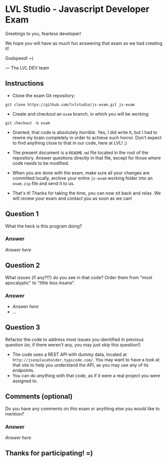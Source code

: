 # LVL Studio - Javascript Developer Exam

Greetings to you, fearless developer!

We hope you will have as much fun answering that exam as we had creating it!

Godspeed! =)

— The LVL DEV team

## Instructions

- Clone the exam Git repository:

```
git clone https://github.com/lvlstudio/js-exam.git js-exam
```

- Create and checkout an `exam` branch, in which you will be working:

```
git checkout -b exam
```

- Granted, that code is absolutely *horrible*. Yes, I did write it, but I had to rewire my brain completely in order to achieve such horror. Don't expect to find anything close to that in our code, here at LVL! ;)
- The present document is a `README.md` file located in the root of the repository. Answer questions directly in that file, except for those where code needs to be modified.
- When you are done with the exam, make sure all your changes are committed locally, archive your entire `js-exam` working folder into an `exam.zip` file and send it to us.


- That's it! Thanks for taking the time, you can now sit back and relax. We will review your exam and contact you as soon as we can!

## Question 1

What the heck is this program doing?

### Answer

*Answer here*

## Question 2

What issues (if any?!?) do you see in that code? Order them from "most apocalyptic" to "little less insane".

### Answer

- *Answer here*
- ...

## Question 3

Refactor the code to address most issues you identified in previous question (or, if there weren't any, you may just skip this question!)

- The code uses a REST API with dummy data, located at `http://jsonplaceholder.typicode.com/`. You may want to have a look at that site to help you understand the API, as you may use any of its endpoints.
- You can do *anything* with that code, as if it were a real project you were assigned to.

## Comments (optional)

Do you have any comments on this exam or anything else you would like to mention?

### Answer

*Answer here*

## Thanks for participating! =)